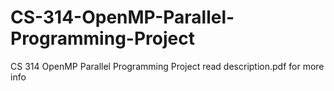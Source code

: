 # CS-314-OpenMP-Parallel-Programming-Project

CS 314 OpenMP Parallel Programming Project 
read description.pdf for more info

